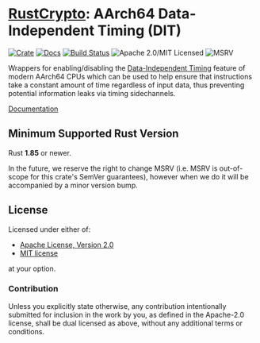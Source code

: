 # [RustCrypto]: AArch64 Data-Independent Timing (DIT)

[![Crate][crate-image]][crate-link]
[![Docs][docs-image]][docs-link]
[![Build Status][build-image]][build-link]
![Apache 2.0/MIT Licensed][license-image]
![MSRV][msrv-image]

Wrappers for enabling/disabling the [Data-Independent Timing] feature of modern AArch64 CPUs which
can be used to help ensure that instructions take a constant amount of time regardless of input
data, thus preventing potential information leaks via timing sidechannels.

[Documentation][docs-link]

## Minimum Supported Rust Version

Rust **1.85** or newer.

In the future, we reserve the right to change MSRV (i.e. MSRV is out-of-scope for this crate's
SemVer guarantees), however when we do it will be accompanied by a minor version bump.

## License

Licensed under either of:

* [Apache License, Version 2.0](http://www.apache.org/licenses/LICENSE-2.0)
* [MIT license](http://opensource.org/licenses/MIT)

at your option.

### Contribution

Unless you explicitly state otherwise, any contribution intentionally submitted for inclusion in the
work by you, as defined in the Apache-2.0 license, shall be dual licensed as above, without any
additional terms or conditions.

[//]: # (badges)

[crate-image]: https://img.shields.io/crates/v/aarch64-dit.svg
[crate-link]: https://crates.io/crates/aarch64-dit
[docs-image]: https://docs.rs/aarch64-dit/badge.svg
[docs-link]: https://docs.rs/aarch64-dit/
[license-image]: https://img.shields.io/badge/license-Apache2.0/MIT-blue.svg
[msrv-image]: https://img.shields.io/badge/rustc-1.85+-blue.svg
[build-image]: https://github.com/RustCrypto/utils/actions/workflows/aarch64-dit.yml/badge.svg
[build-link]: https://github.com/RustCrypto/utils/actions/workflows/aarch64-dit.yml

[//]: # (links)

[RustCrypto]: https://github.com/RustCrypto
[Data-Independent Timing]: https://developer.arm.com/documentation/ddi0595/2021-06/AArch64-Registers/DIT--Data-Independent-Timing
